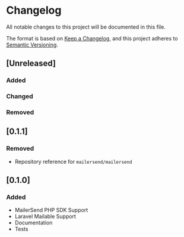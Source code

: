 # Changelog

All notable changes to this project will be documented in this file.

The format is based on [Keep a Changelog](https://keepachangelog.com/en/1.0.0/),
and this project adheres to [Semantic Versioning](https://semver.org/spec/v2.0.0.html).

## [Unreleased]

### Added

### Changed

### Removed

## [0.1.1]

### Removed

- Repository reference for `mailersend/mailersend`

## [0.1.0]

### Added

- MailerSend PHP SDK Support
- Laravel Mailable Support
- Documentation
- Tests
